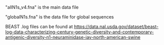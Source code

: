"allN1s_v4.fna" is the main data file

"globalN1s.fna" is the data file for global sequences

BEAST .log files can be found at https://data.nal.usda.gov/dataset/beast-log-data-characterizing-century-genetic-diversity-and-contemporary-antigenic-diversity-n1-neuraminidase-iav-north-american-swine
